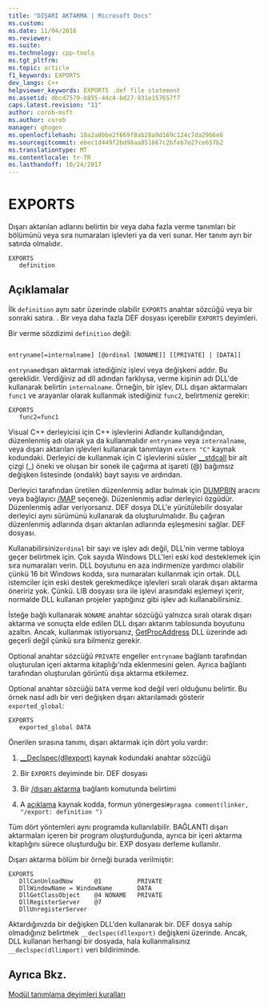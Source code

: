 ```yaml
---
title: "DIŞARI AKTARMA | Microsoft Docs"
ms.custom: 
ms.date: 11/04/2016
ms.reviewer: 
ms.suite: 
ms.technology: cpp-tools
ms.tgt_pltfrm: 
ms.topic: article
f1_keywords: EXPORTS
dev_langs: C++
helpviewer_keywords: EXPORTS .def file statement
ms.assetid: dbcd7579-b855-44c4-bd27-931e157657f7
caps.latest.revision: "11"
author: corob-msft
ms.author: corob
manager: ghogen
ms.openlocfilehash: 10a2a8bbe2f669f8ab28a9d169c124c7da2966e6
ms.sourcegitcommit: ebec1d449f2bd98aa851667c2bfeb7e27ce657b2
ms.translationtype: MT
ms.contentlocale: tr-TR
ms.lasthandoff: 10/24/2017
---
```

# <a name="exports"></a>EXPORTS
Dışarı aktarılan adlarını belirtin bir veya daha fazla verme tanımları bir bölümünü veya sıra numaraları işlevleri ya da veri sunar. Her tanım ayrı bir satırda olmalıdır.  
  
```  
EXPORTS  
   definition  
```  
  
## <a name="remarks"></a>Açıklamalar  
 İlk `definition` aynı satır üzerinde olabilir `EXPORTS` anahtar sözcüğü veya bir sonraki satıra. . Bir veya daha fazla DEF dosyası içerebilir `EXPORTS` deyimleri.  
  
 Bir verme sözdizimi `definition` değil:  
  
```  
  
entryname[=internalname] [@ordinal [NONAME]] [[PRIVATE] | [DATA]]  
```  
  
 `entryname`dışarı aktarmak istediğiniz işlevi veya değişkeni addır. Bu gereklidir. Verdiğiniz ad dll adından farklıysa, verme kişinin adı DLL'de kullanarak belirtin `internalname`. Örneğin, bir işlev, DLL dışarı aktarmaları `func1` ve arayanlar olarak kullanmak istediğiniz `func2`, belirtmeniz gerekir:  
  
```  
EXPORTS  
   func2=func1  
```  
  
 Visual C++ derleyicisi için C++ işlevlerini Adlandır kullandığından, düzenlenmiş adı olarak ya da kullanmalıdır `entryname` veya `internalname`, veya dışarı aktarılan işlevleri kullanarak tanımlayın `extern "C"` kaynak kodundaki. Derleyici de kullanmak için C işlevlerini süsler [__stdcall](../../cpp/stdcall.md) bir alt çizgi (_) öneki ve oluşan bir sonek ile çağırma at işareti (@) bağımsız değişken listesinde (ondalık) bayt sayısı ve ardından.  
  
 Derleyici tarafından üretilen düzenlenmiş adlar bulmak için [DUMPBIN](../../build/reference/dumpbin-reference.md) aracını veya bağlayıcı [/MAP](../../build/reference/map-generate-mapfile.md) seçeneği. Düzenlenmiş adlar derleyici özgüdür. Düzenlenmiş adlar veriyorsanız. DEF dosya DLL'e yürütülebilir dosyalar derleyici aynı sürümünü kullanarak da oluşturulmalıdır. Bu çağıran düzenlenmiş adlarında dışarı aktarılan adlarında eşleşmesini sağlar. DEF dosyası.  
  
 Kullanabilirsiniz`ordinal` bir sayı ve işlev adı değil, DLL'nin verme tabloya geçer belirtmek için. Çok sayıda Windows DLL'leri eski kod desteklemek için sıra numaraları verin. DLL boyutunu en aza indirmenize yardımcı olabilir çünkü 16 bit Windows kodda, sıra numaraları kullanmak için ortak. DLL istemciler için eski destek gerekmedikçe işlevleri sıralı olarak dışarı aktarma öneririz yok. Çünkü. LIB dosyası sıra ile işlevi arasındaki eşlemeyi içerir, normalde DLL kullanan projeler yaptığınız gibi işlev adı kullanabilirsiniz.  
  
 İsteğe bağlı kullanarak `NONAME` anahtar sözcüğü yalnızca sıralı olarak dışarı aktarma ve sonuçta elde edilen DLL dışarı aktarım tablosunda boyutunu azaltın. Ancak, kullanmak istiyorsanız, [GetProcAddress](http://msdn.microsoft.com/library/windows/desktop/ms683212.aspx) DLL üzerinde adı geçerli değil çünkü sıra bilmeniz gerekir.  
  
 Optional anahtar sözcüğü `PRIVATE` engeller `entryname` bağlantı tarafından oluşturulan içeri aktarma kitaplığı'nda eklenmesini gelen. Ayrıca bağlantı tarafından oluşturulan görüntü dışa aktarma etkilemez.  
  
 Optional anahtar sözcüğü `DATA` verme kod değil veri olduğunu belirtir. Bu örnek nasıl adlı bir veri değişken dışarı aktarılamadı gösterir `exported_global`:  
  
```  
EXPORTS  
   exported_global DATA  
```  
  
 Önerilen sırasına tanımı, dışarı aktarmak için dört yolu vardır:  
  
1.  [__Declspec(dllexport)](../../cpp/dllexport-dllimport.md) kaynak kodundaki anahtar sözcüğü  
  
2.  Bir `EXPORTS` deyiminde bir. DEF dosyası  
  
3.  Bir [/dışarı aktarma](../../build/reference/export-exports-a-function.md) bağlantı komutunda belirtimi  
  
4.  A [açıklama](../../preprocessor/comment-c-cpp.md) kaynak kodda, formun yönergesi`#pragma comment(linker, "/export: definition ")`  
  
 Tüm dört yöntemleri aynı programda kullanılabilir. BAĞLANTI dışarı aktarmaları içeren bir program oluşturduğunda, ayrıca bir içeri aktarma kitaplığını sürece oluşturduğu bir. EXP dosyası derleme kullanılır.  
  
 Dışarı aktarma bölüm bir örneği burada verilmiştir:  
  
```  
EXPORTS  
   DllCanUnloadNow      @1          PRIVATE  
   DllWindowName = WindowName       DATA  
   DllGetClassObject    @4 NONAME   PRIVATE  
   DllRegisterServer    @7  
   DllUnregisterServer  
```  
  
 Aktardığınızda bir değişken DLL'den kullanarak bir. DEF dosya sahip olmadığınız belirtmek `__declspec(dllexport)` değişkeni üzerinde. Ancak, DLL kullanan herhangi bir dosyada, hala kullanmalısınız `__declspec(dllimport)` veri bildiriminde.  
  
## <a name="see-also"></a>Ayrıca Bkz.  
 [Modül tanımlama deyimleri kuralları](../../build/reference/rules-for-module-definition-statements.md)
